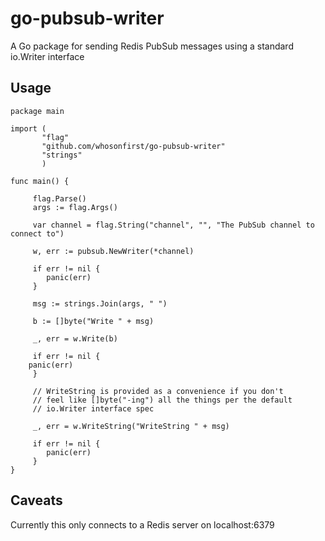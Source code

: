 # go-pubsub-writer

A Go package for sending Redis PubSub messages using a standard io.Writer interface

## Usage

```
package main

import (
       "flag"
       "github.com/whosonfirst/go-pubsub-writer"
       "strings"
       )

func main() {

     flag.Parse()
     args := flag.Args()

     var channel = flag.String("channel", "", "The PubSub channel to connect to")

     w, err := pubsub.NewWriter(*channel)

     if err != nil {
     	panic(err)
     }

     msg := strings.Join(args, " ")

     b := []byte("Write " + msg)

     _, err = w.Write(b)

     if err != nil {
   	panic(err)
     }
	
     // WriteString is provided as a convenience if you don't
     // feel like []byte("-ing") all the things per the default
     // io.Writer interface spec

     _, err = w.WriteString("WriteString " + msg)

     if err != nil {
     	panic(err)
     }     
}
```

## Caveats

Currently this only connects to a Redis server on localhost:6379
